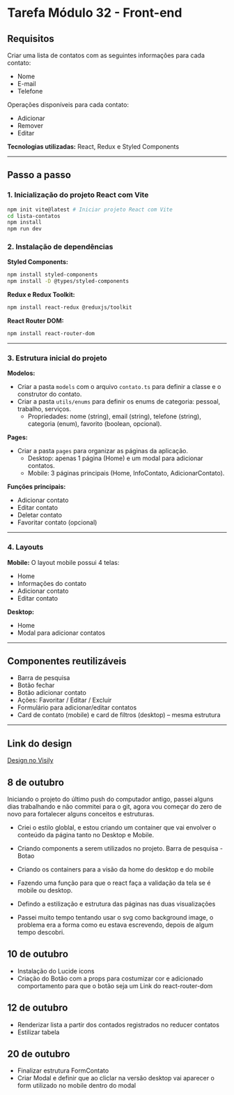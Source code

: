 # Tarefa Módulo 32 - Front-end

## Requisitos
Criar uma lista de contatos com as seguintes informações para cada contato:
- Nome
- E-mail
- Telefone

Operações disponíveis para cada contato:
- Adicionar
- Remover
- Editar

**Tecnologias utilizadas:** React, Redux e Styled Components

---

## Passo a passo

### 1. Inicialização do projeto React com Vite
```bash
npm init vite@latest # Iniciar projeto React com Vite
cd lista-contatos
npm install
npm run dev
```

### 2. Instalação de dependências

**Styled Components:**
```bash
npm install styled-components
npm install -D @types/styled-components
```

**Redux e Redux Toolkit:**
```bash
npm install react-redux @reduxjs/toolkit
```

**React Router DOM:**
```bash
npm install react-router-dom
```

---

### 3. Estrutura inicial do projeto

**Modelos:**
- Criar a pasta `models` com o arquivo `contato.ts` para definir a classe e o construtor do contato.
- Criar a pasta `utils/enums` para definir os enums de categoria: pessoal, trabalho, serviços.
    - Propriedades: nome (string), email (string), telefone (string), categoria (enum), favorito (boolean, opcional).

**Pages:**
- Criar a pasta `pages` para organizar as páginas da aplicação.
    - Desktop: apenas 1 página (Home) e um modal para adicionar contatos.
    - Mobile: 3 páginas principais (Home, InfoContato, AdicionarContato).

**Funções principais:**
- Adicionar contato
- Editar contato
- Deletar contato
- Favoritar contato (opcional)

---

### 4. Layouts

**Mobile:**
O layout mobile possui 4 telas:
- Home
- Informações do contato
- Adicionar contato
- Editar contato

**Desktop:**
- Home
- Modal para adicionar contatos

---

## Componentes reutilizáveis
- Barra de pesquisa
- Botão fechar
- Botão adicionar contato
- Ações: Favoritar / Editar / Excluir
- Formulário para adicionar/editar contatos
- Card de contato (mobile) e card de filtros (desktop) – mesma estrutura

---

## Link do design
[Design no Visily](https://app.visily.ai/projects/743709e1-66f3-4680-a830-d2172ac78cc9/boards/2134140)


## 8 de outubro
Iniciando o projeto do último push do computador antigo, passei alguns dias trabalhando e não commitei para o git, agora vou começar do zero de novo para fortalecer alguns conceitos e estruturas.
- Criei o estilo globlal, e estou criando um container que vai envolver o conteúdo da página tanto no Desktop e Mobile.
- Criando components a serem utilizados no projeto.
Barra de pesquisa - Botao
- Criando os containers para a visão da home do desktop e do mobile

- Fazendo uma função para que o react faça a validação da tela se é mobile ou desktop.
- Defindo a estilização e estrutura das páginas nas duas visualizações 
- Passei muito tempo tentando usar o svg como background image, o problema era a forma como eu estava escrevendo, depois de algum tempo descobri.

## 10 de outubro
- Instalação do Lucide icons 
- Criação do Botão com a props para costumizar cor e adicionado comportamento para que o botão seja um Link do react-router-dom

## 12 de outubro
- Renderizar lista a partir dos contados registrados no reducer contatos
- Estilizar tabela

## 20 de outubro
- Finalizar estrutura FormContato
- Criar Modal e definir que ao cliclar na versão desktop vai aparecer o form utilizado no mobile dentro do modal
